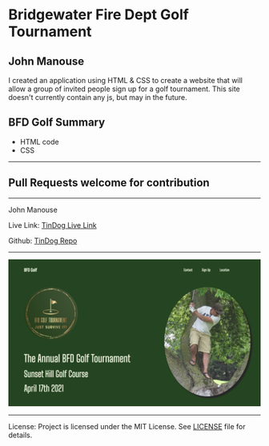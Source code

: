<h1>Bridgewater Fire Dept Golf Tournament</h1>
<h2>John Manouse</h2>
<p>I created an application using HTML & CSS to create a website that will allow a group of invited people sign up for a golf tournament. This site doesn't currently contain any js, but may in the future.</p>
<p>
</p>
 
<h2>BFD Golf Summary</h2>
<ul>
    <li>HTML code</li>
    <li>CSS</li>
</ul>
<hr>
<h2>Pull Requests welcome for contribution</h2>
<hr>
<p>John Manouse</p>
<p>Live Link: <a href="https://mirageg4.github.io/bfd-golf/"
>TinDog Live Link</a></p>
<p>Github: <a href="https://github.com/Mirageg4/bfd-golf">TinDog Repo</a></p>

<hr>
<img src ="images/bfd-golf-ss.png"/>
<hr>              
<p>License: Project is licensed under the MIT License. 
See <a href ="LICENSE.md">LICENSE</a> file for details.
